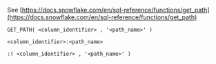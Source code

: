 See [https://docs.snowflake.com/en/sql-reference/functions/get_path](https://docs.snowflake.com/en/sql-reference/functions/get_path)
```
GET_PATH( <column_identifier> , '<path_name>' )

<column_identifier>:<path_name>

:( <column_identifier> , '<path_name>' )
```
